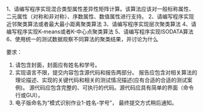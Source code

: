 1、请编写程序实现混合类型属性差异性矩阵计算。该算法应该对一般标称属性、二元属性（对称和非对称）、序数属性、数值属性进行支持。
2、请编写程序实现近邻聚类算法或者最大最小距离聚类算法
3、请编写程序实现层次聚类算法
4、请编写程序实现K-means或者K-中心点聚类算法
5、请编写程序实现ISODATA算法
6、使用统一的测试数据观察不同算法的聚类结果，并讨论为什么

要求：
1. 请包含封面，封面应有姓名和学号。
2. 实现语言不限，提交内容包含源代码和报告两部分。
报告应包含对相关算法的理论描述、实现的关键代码和相关的测试情况描述(应有合适的合适的测试案例)。
源代码应包含完整的、可执行的代码。源代码应具有简单的界面（命令行或GUI）。
3. 电子版命名为“模式识别作业1-姓名-学号”， 最终提交方式稍后通知。
